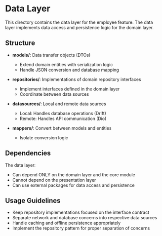 # Data Layer

This directory contains the data layer for the employee feature. The data layer implements data access and persistence logic for the domain layer.

## Structure

- **models/**: Data transfer objects (DTOs)
  - Extend domain entities with serialization logic
  - Handle JSON conversion and database mapping

- **repositories/**: Implementations of domain repository interfaces
  - Implement interfaces defined in the domain layer
  - Coordinate between data sources

- **datasources/**: Local and remote data sources
  - Local: Handles database operations (Drift)
  - Remote: Handles API communication (Dio)

- **mappers/**: Convert between models and entities
  - Isolate conversion logic

## Dependencies

The data layer:
- Can depend ONLY on the domain layer and the core module
- Cannot depend on the presentation layer
- Can use external packages for data access and persistence

## Usage Guidelines

- Keep repository implementations focused on the interface contract
- Separate network and database concerns into respective data sources
- Handle caching and offline persistence appropriately
- Implement the repository pattern for proper separation of concerns 